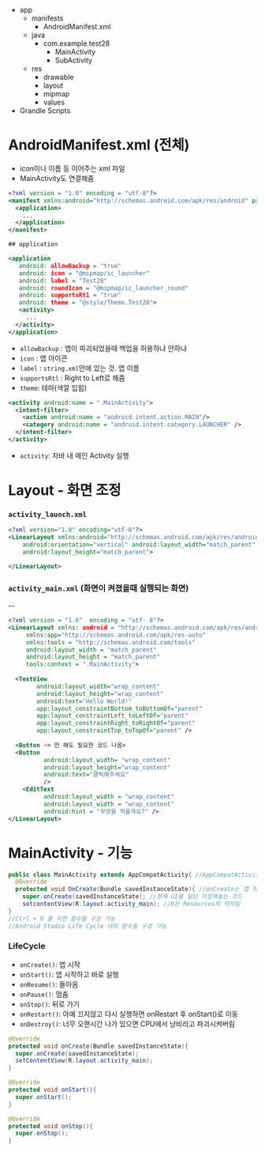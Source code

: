- app
  - manifests
    - AndroidManifest.xml
  - java
    - com.example.test28
      - MainActivity
      - SubActivity
  - res
    - drawable
    - layout
    - mipmap
    - values
- Grandle Scripts


# AndroidManifest.xml (전체)
- icon이나 이름 등 이어주는 xml 파일
- MainActivity도 연결해줌

```xml
<?xml version = "1.0" encoding = "utf-8"?>
<manifest xmlns:android="http://schemas.android.com/apk/res/android" package="com.example.test28">
  <application>
    ...
  </application>
</manifest>
```

```xml
## application

<application
   android: allowBackup = "true"
   android: icon = "@mipmap/ic_launcher"
   android: label = "Test28"
   android: roundIcon = "@mipmap/ic_launcher_round"
   android: supportsRt1 = "true"
   android: theme = "@style/Theme.Test28">
   <activity>
     ...
  </activity>
</application>

```
- ```allowBackup``` : 앱이 파괴되었을때 백업을 허용하냐 안하냐
- ```icon``` : 앱 아이콘
- ```label``` : ```string.xml```안에 있는 것. 앱 이름
- ```supportsRtl``` : Right to Left로 해줌
- ```theme```: 테마(색깔 입힘)

```xml
<activity android:name = ".MainActivity">
  <intent-filter>
    <action android:name = "android.intent.action.MAIN"/>
    <category android:name = "android.intent.category.LAUNCHER" />
  </intent-filter>
</activity>
```
- ```activity```: 자바 내 메인 Activity 실행


# Layout - 화면 조정
### ```activity_launch.xml```
```xml
<?xml version="1.0" encoding="utf-8"?>
<LinearLayout xmlns:android="http://schemas.android.com/apk/res/android"
    android:orientation="vertical" android:layout_width="match_parent"
    android:layout_height="match_parent">

</LinearLayout>
```

### ```activity_main.xml``` (화면이 켜졌을때 실행되는 화면)

--

```xml
<?xml version = "1.0"  encoding = "utf- 8"?>
<LinearLayout xmlns: android = "http://schemas.android.com/apk/res/android"
     xmlns:app="http://schemas.android.com/apk/res-auto"
     xmlns:tools = "http://schemas.android.com/tools"
     android:layout_width = "match_parent"
     android:layout_height = "match_parent"
     tools:context = ".MainActivity">
  
  <TextView
        android:layout_width="wrap_content"
        android:layout_height="wrap_content"
        android:text="Hello World!"
        app:layout_constraintBottom_toBottomOf="parent"
        app:layout_constraintLeft_toLeftOf="parent"
        app:layout_constraintRight_toRightOf="parent"
        app:layout_constraintTop_toTopOf="parent" />
  
  <Button -> 만 해도 필요한 코드 나옴>
  <Button
          android:layout_width= "wrap_content"
          android:layout_height="wrap_content"
          android:text="클릭해주세요"
          />
    <EditText
          android:layout_width = "wrap_content"
          android:layout_width = "wrap_content"
          android:hint = "무엇을 적을까요?" />
</LinearLayout>
```

# MainActivity - 기능

```java
public class MainActivity extends AppCompatActivity{ //AppCompatActivity를 MainActivity가 상속 받고 있음
  @Override
  protected void OnCreate(Bundle savedInstanceState){ //onCreate는 앱 처음 실행할때의 함수
    super.onCreate(savedInstanceState); //현재 UI를 일단 저장해놓는 코드
    setcontentView(R.layout.activity_main); //R은 Resources의 약자임
}
//Ctrl + O 를 치면 함수들 구성 가능
//Android Studio Life Cycle 내의 함수들 구경 가능
```

### LifeCycle
- ```onCreate()```: 앱 시작
- ```onStart()```: 앱 시작하고 바로 실행
- ```onResume()```: 돌아옴
- ```onPause()```: 멈춤
- ```onStop()```: 뒤로 가기
- ```onRestart()```: 아예 끄지않고 다시 실행하면 onRestart 후 onStart()로 이동
- ```onDestroy()```: 너무 오랜시간 나가 있으면 CPU에서 낭비라고 파괴시켜버림

```java
@Override
protected void onCreate(Bundle savedInstanceState){
  super.onCreate(savedInstanceState);
  setContentView(R.layout.activity_main);
}

@Override
protected void onStart(){
  super.onStart();
}

@Override
protected void onStop(){
  super.onStop();
}
```
